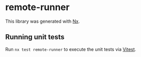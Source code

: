 # remote-runner

This library was generated with [Nx](https://nx.dev).

## Running unit tests

Run `nx test remote-runner` to execute the unit tests via [Vitest](https://vitest.dev/).
